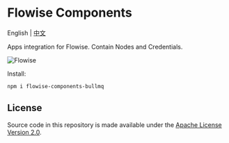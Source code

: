<!-- markdownlint-disable MD030 -->

# Flowise Components

English | [中文](./README-ZH.md)

Apps integration for Flowise. Contain Nodes and Credentials.

![Flowise](https://github.com/FlowiseAI/Flowise/blob/main/images/flowise_agentflow.gif?raw=true)

Install:

```bash
npm i flowise-components-bullmq
```

## License

Source code in this repository is made available under the [Apache License Version 2.0](https://github.com/FlowiseAI/Flowise/blob/master/LICENSE.md).
